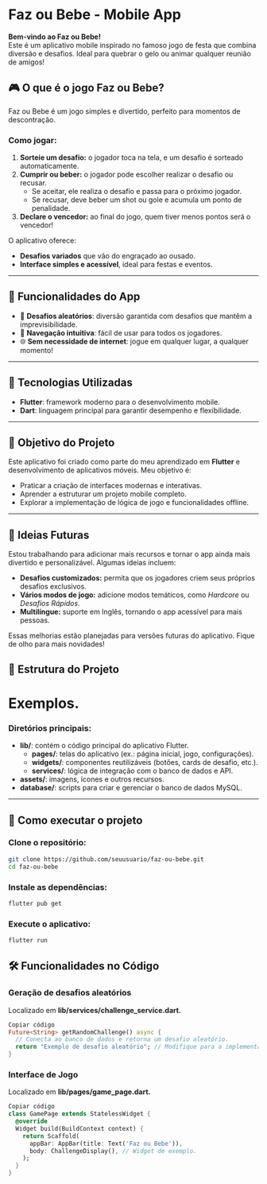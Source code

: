# Faz ou Bebe - Mobile App

**Bem-vindo ao Faz ou Bebe!**  
Este é um aplicativo mobile inspirado no famoso jogo de festa que combina diversão e desafios. Ideal para quebrar o gelo ou animar qualquer reunião de amigos!  

## 🎮 O que é o jogo Faz ou Bebe?  
Faz ou Bebe é um jogo simples e divertido, perfeito para momentos de descontração.  

### Como jogar:  
1. **Sorteie um desafio:** o jogador toca na tela, e um desafio é sorteado automaticamente.  
2. **Cumprir ou beber:** o jogador pode escolher realizar o desafio ou recusar.  
   - Se aceitar, ele realiza o desafio e passa para o próximo jogador.  
   - Se recusar, deve beber um shot ou gole e acumula um ponto de penalidade.  
3. **Declare o vencedor:** ao final do jogo, quem tiver menos pontos será o vencedor!  

O aplicativo oferece:  
- **Desafios variados** que vão do engraçado ao ousado.  
- **Interface simples e acessível**, ideal para festas e eventos.  

---

## 📱 Funcionalidades do App  
- 🎲 **Desafios aleatórios**: diversão garantida com desafios que mantêm a imprevisibilidade.  
- 🔄 **Navegação intuitiva**: fácil de usar para todos os jogadores.  
- 🌐 **Sem necessidade de internet**: jogue em qualquer lugar, a qualquer momento!  

---

## 🚀 Tecnologias Utilizadas  
- **Flutter**: framework moderno para o desenvolvimento mobile.  
- **Dart**: linguagem principal para garantir desempenho e flexibilidade.  

---

## 🌟 Objetivo do Projeto  
Este aplicativo foi criado como parte do meu aprendizado em **Flutter** e desenvolvimento de aplicativos móveis. Meu objetivo é:  
- Praticar a criação de interfaces modernas e interativas.  
- Aprender a estruturar um projeto mobile completo.  
- Explorar a implementação de lógica de jogo e funcionalidades offline.  

---

## 🔮 Ideias Futuras  
Estou trabalhando para adicionar mais recursos e tornar o app ainda mais divertido e personalizável. Algumas ideias incluem:  
- **Desafios customizados:** permita que os jogadores criem seus próprios desafios exclusivos.  
- **Vários modos de jogo:** adicione modos temáticos, como *Hardcore* ou *Desafios Rápidos*.  
- **Multilíngue:** suporte em Inglês, tornando o app acessível para mais pessoas.  

Essas melhorias estão planejadas para versões futuras do aplicativo. Fique de olho para mais novidades!  

## 📂 Estrutura do Projeto  

# Exemplos.  

### Diretórios principais:  
- **lib/**: contém o código principal do aplicativo Flutter.  
  - **pages/**: telas do aplicativo (ex.: página inicial, jogo, configurações).  
  - **widgets/**: componentes reutilizáveis (botões, cards de desafio, etc.).  
  - **services/**: lógica de integração com o banco de dados e API.  
- **assets/**: imagens, ícones e outros recursos.  
- **database/**: scripts para criar e gerenciar o banco de dados MySQL.  

---

## 🔧 Como executar o projeto  

### Clone o repositório:  

```bash
git clone https://github.com/seuusuario/faz-ou-bebe.git  
cd faz-ou-bebe  
```

### Instale as dependências:

```bash
flutter pub get
```

### Execute o aplicativo:

```bash
flutter run
```

## 🛠️ Funcionalidades no Código

### Geração de desafios aleatórios

Localizado em **lib/services/challenge_service.dart.**

```dart
Copiar código
Future<String> getRandomChallenge() async {
  // Conecta ao banco de dados e retorna um desafio aleatório.
  return "Exemplo de desafio aleatório"; // Modifique para a implementação real.
}
```

### Interface de Jogo

Localizado em **lib/pages/game_page.dart.**

```dart
Copiar código
class GamePage extends StatelessWidget {
  @override
  Widget build(BuildContext context) {
    return Scaffold(
      appBar: AppBar(title: Text('Faz ou Bebe')),
      body: ChallengeDisplay(), // Widget de exemplo.
    );
  }
}
```
